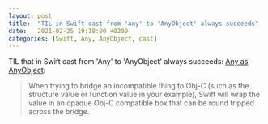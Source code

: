 ```yaml
---
layout: post
title:  "TIL in Swift cast from 'Any' to 'AnyObject' always succeeds"
date:   2021-02-25 19:18:00 +0200
categories: [Swift, Any, AnyObject, cast]
---
```

TIL that in Swift cast from 'Any' to 'AnyObject' always succeeds: [Any as AnyObject](https://forums.swift.org/t/any-as-anyobject/11182):

> When trying to bridge an incompatible thing to Obj-C (such as the structure value or function value in your example), Swift will wrap the value in an opaque Obj-C compatible box that can be round tripped across the bridge.
